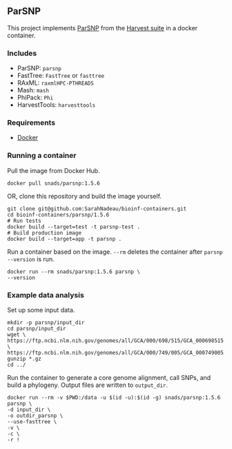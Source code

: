 ## ParSNP

This project implements [ParSNP](https://github.com/marbl/parsnp) from the [Harvest suite](https://harvest.readthedocs.io/en/latest/) in a docker container.

### Includes
- ParSNP: `parsnp`
- FastTree: `FastTree` or `fasttree`
- RAxML: `raxmlHPC-PTHREADS`
- Mash: `mash`
- PhiPack: `Phi`
- HarvestTools: `harvesttools`

### Requirements
- [Docker](https://docs.docker.com/get-docker/) 

### Running a container
Pull the image from Docker Hub.
```
docker pull snads/parsnp:1.5.6
```
OR, clone this repository and build the image yourself.
```
git clone git@github.com:SarahNadeau/bioinf-containers.git
cd bioinf-containers/parsnp/1.5.6
# Run tests
docker build --target=test -t parsnp-test .
# Build production image
docker build --target=app -t parsnp .
```

Run a container based on the image. `--rm` deletes the container after `parsnp --version` is run.
```
docker run --rm snads/parsnp:1.5.6 parsnp \
--version
```

### Example data analysis
Set up some input data.
```
mkdir -p parsnp/input_dir
cd parsnp/input_dir
wget \
https://ftp.ncbi.nlm.nih.gov/genomes/all/GCA/000/698/515/GCA_000698515.1_CFSAN000661_01.0/GCA_000698515.1_CFSAN000661_01.0_genomic.fna.gz \
https://ftp.ncbi.nlm.nih.gov/genomes/all/GCA/000/749/005/GCA_000749005.1_CFSAN000669_01.0/GCA_000749005.1_CFSAN000669_01.0_genomic.fna.gz
gunzip *.gz
cd ../
```
Run the container to generate a core genome alignment, call SNPs, and build a phylogeny. Output files are written to `output_dir`.
```
docker run --rm -v $PWD:/data -u $(id -u):$(id -g) snads/parsnp:1.5.6 parsnp \
-d input_dir \
-o outdir_parsnp \
--use-fasttree \
-v \
-c \
-r !
```
